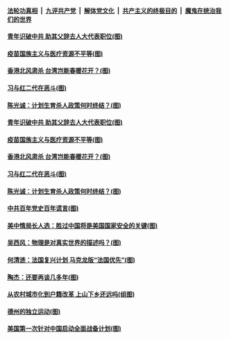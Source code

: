 ####  [法轮功真相](../../../../basic/blob/master/README.md?t=02261901) &nbsp;|&nbsp; [九评共产党](../../../../9ping.md/blob/master/README.md?t=02261901) &nbsp;|&nbsp; [解体党文化](../../../../jtdwh.md/blob/master/README.md?t=02261901)  &nbsp;|&nbsp; [共产主义的终极目的](../../../../gczydzjmd.md/blob/master/README.md?t=02261901) &nbsp;|&nbsp; [魔鬼在统治我们的世界](../../../../mgztzwmdsj.md/blob/master/README.md?t=02261901) 

#### [青年识破中共 助其父辞去人大代表职位(图)](../pages/p4/963776.md?t=02261901) 


#### [疫苗国族主义与医疗资源不平等(图)](../pages/p4/963770.md?t=02261901) 

#### [香港北风肃杀 台湾岂能春暖花开？(图)](../pages/p4/963765.md?t=02261901) 

#### [习与红二代在恶斗(图)](../pages/p4/963766.md?t=02261901) 

#### [陈光诚：计划生育杀人政策何时终结？(图)](../pages/p4/963755.md?t=02261901) 


#### [青年识破中共 助其父辞去人大代表职位(图)](../pages/p4/963776.md?t=02261901) 


#### [疫苗国族主义与医疗资源不平等(图)](../pages/p4/963770.md?t=02261901) 

#### [香港北风肃杀 台湾岂能春暖花开？(图)](../pages/p4/963765.md?t=02261901) 

#### [习与红二代在恶斗(图)](../pages/p4/963766.md?t=02261901) 

#### [陈光诚：计划生育杀人政策何时终结？(图)](../pages/p4/963755.md?t=02261901) 

#### [中共百年党史百年谎言(图)](../pages/p4/963753.md?t=02261901) 

#### [美中情局长人选：胜过中国将是美国国家安全的关键(图)](../pages/p4/963708.md?t=02261901) 


#### [吴西风：物理是对真实世界的描述吗？(图)](../pages/p4/963705.md?t=02261901) 


#### [何清涟：法国复兴计划 马克龙版“法国优先”(图)](../pages/p4/963669.md?t=02261901) 

#### [陶杰：还要再谈几多年(图)](../pages/p4/963667.md?t=02261901) 


#### [从农村城市化到户籍改革 上山下乡还远吗(组图)](../pages/p4/963538.md?t=02261901) 



#### [德州的独立运动(图)](../pages/p4/963550.md?t=02261901) 

#### [美国第一次针对中国启动全面战备计划(图)](../pages/p4/963549.md?t=02261901) 

